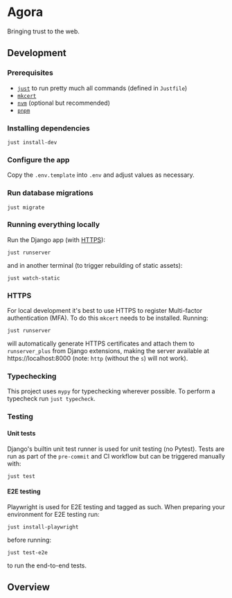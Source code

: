 # Agora

Bringing trust to the web.

## Development

### Prerequisites

- [`just`](https://github.com/casey/just) to run pretty much all commands (defined in `Justfile`)
- [`mkcert`](https://github.com/FiloSottile/mkcert)
- [`nvm`](https://github.com/nvm-sh/nvm) (optional but recommended)
- [`pnpm`](https://pnpm.io/installation)

### Installing dependencies

```
just install-dev
```

### Configure the app

Copy the `.env.template` into `.env` and adjust values as necessary.

### Run database migrations

```
just migrate
```

### Running everything locally

Run the Django app (with [HTTPS](#https)):

```
just runserver
```

and in another terminal (to trigger rebuilding of static assets):

```
just watch-static
```

### HTTPS

For local development it's best to use HTTPS to register Multi-factor authentication (MFA). To do this `mkcert` needs to be installed. Running:

```
just runserver
```

will automatically generate HTTPS certificates and attach them to `runserver_plus` from Django extensions, making the server available at https://localhost:8000 (note: `http` (without the `s`) will not work).

### Typechecking

This project uses `mypy` for typechecking wherever possible. To perform a typecheck run `just typecheck`.

### Testing

#### Unit tests

Django's builtin unit test runner is used for unit testing (no Pytest). Tests are run as part of the `pre-commit` and CI workflow but can be triggered manually with:

```
just test
```

#### E2E testing

Playwright is used for E2E testing and tagged as such. When preparing your environment for E2E testing run:

```
just install-playwright
```

before running:

```
just test-e2e
```

to run the end-to-end tests.

## Overview


